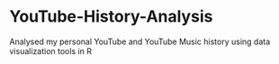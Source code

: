 # YouTube-History-Analysis
Analysed my personal YouTube and YouTube Music history using data visualization tools in R
